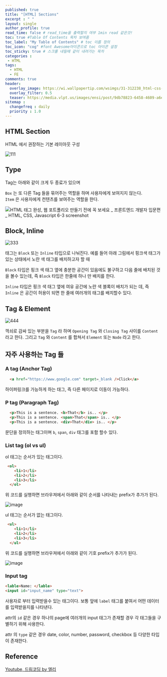 ```yaml
---
published: true
title: "[HTML] Sections"
excerpt : " "
layout: single
author_profile: true
read_time: false # read_time을 출력할지 여부 1min read 같은것!
toc: true #Table Of Contents 목차 보여줌
toc_label: "My Table of Contents" # toc 이름 정의
toc_icon: "cog" #font Awesome아이콘으로 toc 아이콘 설정
toc_sticky: true # 스크롤 내릴때 같이 내려가는 목차
categories :
 - HTML
tags: 
  - HTML
  - FE
comments: true
header:
  overlay_image: https://wi.wallpapertip.com/wsimgs/31-312238_html-css-javascript-transparent.png
  overlay_filter: 0.5
  teaser: https://media.vlpt.us/images/ensi/post/9db78823-6458-4609-a6ec-14014214acc5/htmlcssjs.jpg
sitemap :
  changefreq : daily
  priority : 1.0
---
```


## HTML Section

HTML 에서 권장하는 기본 레이아웃 구성

![111](https://user-images.githubusercontent.com/35194820/148676504-17785e80-f51b-4a25-a011-da8147420fed.png)

## Type

Tag는 아래와 같이 크게 두 종료가 있으며  

`Box` 는 또 다른 Tag 들을 묶어주는 역할을 하며 사용자에게 보여지지 않는다.  
`Item` 은 사용자에게 컨텐츠를 보여주는 역할을 한다.

![HTML 태그 완성, 웹 포트폴리오 만들기 전에 꼭 보세요 _ 프론트엔드 개발자 입문편_ HTML, CSS, Javascript 6-3 screenshot](https://user-images.githubusercontent.com/35194820/148676608-2fd88a65-0a18-4d88-8210-2a607a00c492.png)

## Block, Inline

![333](https://user-images.githubusercontent.com/35194820/148676909-6db17fbc-8b23-4a8d-8504-a5a003d70419.png)

태그는 `Block` 또는 `Inline` 타입으로 나눠진다. 예를 들어 아래 그림에서 핑크색 태그가 있는 상태에서 노란 색 태그를 배치하고자 할 때  
  
`Block` 타입은 핑크 색 태그 옆에 충분한 공간이 있음에도 불구하고 다음 줄에 배치된 것을 볼수 있는데, 즉 `Block` 타입은 한줄에 하나 만 배치를 한다.  

`Inline` 타입은 핑크 색 태그 옆에 여유 공간에 노란 색 블록이 배치가 되는 데, 즉 `Inline` 은 공간이 허용이 되면 한 줄에 여러개의 태그를 배치할수 있다.

## Tag & Element

![444](https://user-images.githubusercontent.com/35194820/148676991-525f0502-4de9-4012-b4eb-ffebf3df4f79.png)

꺽쇠로 감싸 있는 부분을 `Tag` 라 하며 `Opening Tag` 와 `Closing Tag` 사이를 `Content` 라고 한다. 그리고 `Tag` 와 `Content` 를 합쳐서 `Element` 또는 `Node` 라고 한다.

## 자주 사용하는 Tag 들

### A tag (Anchor Tag)

~~~html
  <a href="https://www.google.com" target=_blank />Click</a>
~~~

하이퍼링크를 가능하게 하는 태그, 즉 다른 페이지로 이동이 가능하다.

### P tag (Paragraph Tag)

~~~html
  <p>This is a sentence. <b>That</b> is.. </p> 
  <p>This is a sentence. <span>That</span> is.. </p> 
  <p>This is a sentence. <div>That</div> is.. </p> 
~~~

문단을 정의하는 태그이며 `b`, `span`, `div` 태그를 포함 할수 있다.

### List tag (ol vs ul)

ol 태그는 순서가 있는 태그이다.

~~~html
 <ol>
    <li>1</li>
    <li>2</li>
    <li>3</li>
  </ol>
~~~

위 코드를 실행하면 브라우져에서 아래와 같이 순서를 나타내는 prefix가 추가가 된다.

![image](https://user-images.githubusercontent.com/35194820/148677502-675d08ff-7e85-4a7b-8b28-56c38143b24e.png)

ul 태그는 순서가 없는 태그이다.

~~~html
 <ul>
    <li>1</li>
    <li>2</li>
    <li>3</li>
  </ul>
~~~

위 코드를 실행하면 브라우져에서 아래와 같이 기호 prefix가 추가가 된다.

![image](https://user-images.githubusercontent.com/35194820/148677589-651ab5ac-e8f1-4bda-95f7-d5ae09e5dec1.png)

### Input tag

~~~html
<lable>Name: </lable>
<input id="input_name" type="text">
~~~

사용자로 부터 입력받을수 있는 태그이다. 보통 앞에 `label` 태그를 붙여서 어떤 데이터를 입력받을지를 나타낸다.
  
attr의 `id` 같은 경우 하나의 page에 여러개의 input 태그가 존재할 경우 각 태그들을 구별하기 위해 사용한다.
  
attr 의 `type` 같은 경우 date, color, number, password, checkbox 등 다양한 타입이 존재한다.

## Reference

[Youtube, 드림코딩 by 엘리](https://www.youtube.com/watch?v=OoA70D2TE0A)